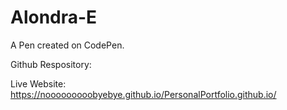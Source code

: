 # Alondra-E

A Pen created on CodePen.

Github Respository:

Live Website: https://nooooooooobyebye.github.io/PersonalPortfolio.github.io/

